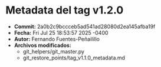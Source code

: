 # Metadata del tag v1.2.0

- **Commit:** 2a0b2c9bccceb5ad541ad28080d2ea145afba19f
- **Fecha:** Fri Jul 25 18:53:57 2025 -0400
- **Autor:** Fernando Fuentes-Peñailillo
- **Archivos modificados:**
  - git_helpers/git_master.py
  - git_restore_points/tag_v1.1.0_metadata.md
